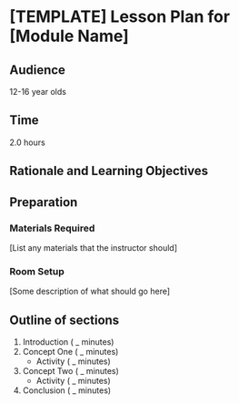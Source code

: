 # [TEMPLATE] Lesson Plan for [Module Name]

## Audience

12-16 year olds

## Time

2.0 hours

## Rationale and Learning Objectives


## Preparation

### Materials Required

[List any materials that the instructor should]

### Room Setup

[Some description of what should go here]

## Outline of sections

1. Introduction ( _ minutes)
1. Concept One ( _ minutes)
    - Activity ( _ minutes)
1. Concept Two ( _ minutes)
    - Activity ( _ minutes)
1. Conclusion ( _ minutes)
